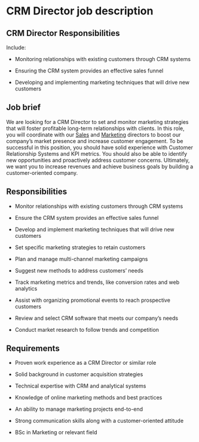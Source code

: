 # CRM Director job description


## CRM Director Responsibilities

Include:

* Monitoring relationships with existing customers through CRM systems

* Ensuring the CRM system provides an effective sales funnel

* Developing and implementing marketing techniques that will drive new customers


## Job brief

We are looking for a CRM Director to set and monitor marketing strategies that will foster profitable long-term relationships with clients.
In this role, you will coordinate with our <a href="https://resources.workable.com/sales-director-job-description" target="_blank">Sales</a> and <a href="https://resources.workable.com/marketing-director-job-description" target="_blank">Marketing</a> directors to boost our company’s market presence and increase customer engagement. To be successful in this position, you should have solid experience with Customer Relationship Systems and KPI metrics. You should also be able to identify new opportunities and proactively address customer concerns.
Ultimately, we want you to increase revenues and achieve business goals by building a customer-oriented company.


## Responsibilities

* Monitor relationships with existing customers through CRM systems

* Ensure the CRM system provides an effective sales funnel

* Develop and implement marketing techniques that will drive new customers

* Set specific marketing strategies to retain customers

* Plan and manage multi-channel marketing campaigns

* Suggest new methods to address customers’ needs

* Track marketing metrics and trends, like conversion rates and web analytics

* Assist with organizing promotional events to reach prospective customers

* Review and select CRM software that meets our company’s needs

* Conduct market research to follow trends and competition


## Requirements

* Proven work experience as a CRM Director or similar role

* Solid background in customer acquisition strategies

* Technical expertise with CRM and analytical systems

* Knowledge of online marketing methods and best practices

* An ability to manage marketing projects end-to-end

* Strong communication skills along with a customer-oriented attitude

* BSc in Marketing or relevant field
